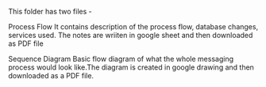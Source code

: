 This folder has two files - 

Process Flow 
It contains description of the process flow, database changes, services used. The notes are wriiten in google sheet and then downloaded as PDF file 

Sequence Diagram 
Basic flow diagram of what the whole messaging process would look like.The diagram is created in google drawing and then downloaded as a PDF file.
